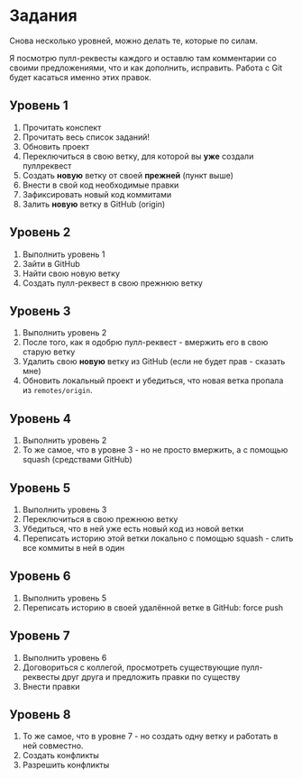 # Задания

Снова несколько уровней, можно делать те, которые по силам.

Я посмотрю пулл-реквесты каждого и оставлю там комментарии
со своими предложениями, что и как дополнить, исправить.
Работа с Git будет касаться именно этих правок.

## Уровень 1
1. Прочитать конспект
1. Прочитать весь список заданий!
1. Обновить проект
1. Переключиться в свою ветку, для которой вы **уже** создали пуллреквест
1. Создать **новую** ветку от своей **прежней** (пункт выше) 
1. Внести в свой код необходимые правки
1. Зафиксировать новый код коммитами
1. Залить **новую** ветку в GitHub (origin)

## Уровень 2
1. Выполнить уровень 1
1. Зайти в GitHub
1. Найти свою новую ветку
1. Создать пулл-реквест в свою прежнюю ветку

## Уровень 3
1. Выполнить уровень 2
1. После того, как я одобрю пулл-реквест - вмержить его в свою старую ветку
1. Удалить свою **новую** ветку из GitHub (если не будет прав - сказать мне)
1. Обновить локальный проект и убедиться, что новая ветка пропала из `remotes/origin`. 

## Уровень 4
1. Выполнить уровень 2
1. То же самое, что в уровне 3 - но не просто вмержить, а с помощью squash (средствами GitHub)

## Уровень 5
1. Выполнить уровень 3
1. Переключиться в свою прежнюю ветку
1. Убедиться, что в ней уже есть новый код из новой ветки
1. Переписать историю этой ветки локально с помощью squash - слить все коммиты в ней в один

## Уровень 6
1. Выполнить уровень 5
1. Переписать историю в своей удалённой ветке в GitHub: force push

## Уровень 7
1. Выполнить уровень 6
1. Договориться с коллегой, просмотреть существующие пулл-реквесты друг друга и предложить правки по существу
1. Внести правки

## Уровень 8
1. То же самое, что в уровне 7 - но создать одну ветку и работать в ней совместно.
1. Создать конфликты
1. Разрешить конфликты
